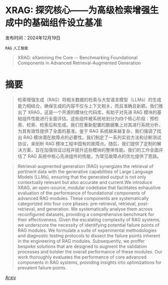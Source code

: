 # XRAG: 探究核心——为高级检索增强生成中的基础组件设立基准

发布时间：2024年12月19日

`RAG` `人工智能`

> XRAG: eXamining the Core -- Benchmarking Foundational Components in Advanced Retrieval-Augmented Generation

# 摘要

> 检索增强生成（RAG）将相关数据的检索与大型语言模型（LLMs）的生成能力相结合，确保生成的内容不仅与上下文相关，而且准确且新颖。我们推出了 XRAG，这是一个开源的模块化代码库，有助于对先进 RAG 模块的基础组件性能进行全面评估。这些组件被系统地划分为四个核心阶段：预检索、检索、检索后和生成。我们在重新配置的数据集上对其进行系统分析，为其有效性提供了全面的基准。鉴于 RAG 系统越来越复杂，我们强调了找出 RAG 模块潜在故障点的必要性。我们制定了一系列实验方法和诊断测试协议，来剖析 RAG 模块工程中固有的故障点。随后，我们提供了定制的解决方案，旨在加强验证过程并提升这些模块的整体性能。我们的工作全面评估了 RAG 系统中核心先进组件的性能，为常见故障点的优化提供了思路。

> Retrieval-augmented generation (RAG) synergizes the retrieval of pertinent data with the generative capabilities of Large Language Models (LLMs), ensuring that the generated output is not only contextually relevant but also accurate and current.We introduce XRAG, an open-source, modular codebase that facilitates exhaustive evaluation of the performance of foundational components of advanced RAG modules. These components are systematically categorized into four core phases: pre-retrieval, retrieval, post-retrieval, and generation. We systematically analyse them across reconfigured datasets, providing a comprehensive benchmark for their effectiveness. Given the escalating complexity of RAG systems, we underscore the necessity of identifying potential failure points of RAG modules. We formulate a suite of experimental methodologies and diagnostic testing protocols to dissect the failure points inherent in the engineering of RAG modules. Subsequently, we proffer bespoke solutions that are designed to augment the validation processes and bolster the overall performance of these modules. Our work thoroughly evaluates the performance of core advanced components in RAG systems, providing insights into optimizations for prevalent failure points.

[Arxiv](https://arxiv.org/abs/2412.15529)